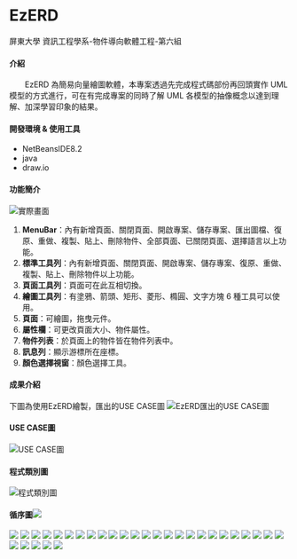 # EzERD

屏東大學 資訊工程學系-物件導向軟體工程-第六組

#### 介紹
　　EzERD 為簡易向量繪圖軟體，本專案透過先完成程式碼部份再回頭實作 UML 模型的方式進行，可在有完成專案的同時了解 UML 各模型的抽像概念以達到理解、加深學習印象的結果。
  
#### 開發環境 & 使用工具
* NetBeansIDE8.2
* java
* draw.io

#### 功能簡介
![實際畫面](https://raw.githubusercontent.com/MTsung/EzERD/master/cover.png)
1.  **MenuBar**：內有新增頁面、關閉頁面、開啟專案、儲存專案、匯出圖檔、復原、重做、複製、貼上、刪除物件、全部頁面、已關閉頁面、選擇語言以上功能。
2.  **標準工具列**：內有新增頁面、關閉頁面、開啟專案、儲存專案、復原、重做、複製、貼上、刪除物件以上功能。
3.  **頁面工具列**：頁面可在此互相切換。
4.  **繪圖工具列**：有塗鴉、箭頭、矩形、菱形、橢圓、文字方塊 6 種工具可以使用。
5.  **頁面**：可繪圖，拖曳元件。
6.  **屬性欄**：可更改頁面大小、物件屬性。
7.  **物件列表**：於頁面上的物件皆在物件列表中。
8.  **訊息列**：顯示游標所在座標。
9.  **顏色選擇視窗**：顏色選擇工具。

#### 成果介紹
下圖為使用EzERD繪製，匯出的USE CASE圖
![EzERD匯出的USE CASE圖](https://raw.githubusercontent.com/MTsung/EzERD/master/output/UseCase.png)

#### USE CASE圖
![USE CASE圖](https://raw.githubusercontent.com/MTsung/EzERD/master/UML%E5%9C%96/USE%20CASE.png)

#### 程式類別圖
![程式類別圖](https://raw.githubusercontent.com/MTsung/EzERD/master/UML%E5%9C%96/%E9%A1%9E%E5%88%A5%E5%9C%96.png)

#### 循序圖![](https://raw.githubusercontent.com/MTsung/EzERD/master/UML%E5%9C%96/%E5%BE%AA%E5%BA%8F%E5%9C%96/%E5%BE%AA%E5%BA%8F%E5%9C%96%20(0).png)
![](https://raw.githubusercontent.com/MTsung/EzERD/master/UML%E5%9C%96/%E5%BE%AA%E5%BA%8F%E5%9C%96/%E5%BE%AA%E5%BA%8F%E5%9C%96%20(1).png)
![](https://raw.githubusercontent.com/MTsung/EzERD/master/UML%E5%9C%96/%E5%BE%AA%E5%BA%8F%E5%9C%96/%E5%BE%AA%E5%BA%8F%E5%9C%96%20(2).png)
![](https://raw.githubusercontent.com/MTsung/EzERD/master/UML%E5%9C%96/%E5%BE%AA%E5%BA%8F%E5%9C%96/%E5%BE%AA%E5%BA%8F%E5%9C%96%20(3).png)
![](https://raw.githubusercontent.com/MTsung/EzERD/master/UML%E5%9C%96/%E5%BE%AA%E5%BA%8F%E5%9C%96/%E5%BE%AA%E5%BA%8F%E5%9C%96%20(4).png)
![](https://raw.githubusercontent.com/MTsung/EzERD/master/UML%E5%9C%96/%E5%BE%AA%E5%BA%8F%E5%9C%96/%E5%BE%AA%E5%BA%8F%E5%9C%96%20(5).png)
![](https://raw.githubusercontent.com/MTsung/EzERD/master/UML%E5%9C%96/%E5%BE%AA%E5%BA%8F%E5%9C%96/%E5%BE%AA%E5%BA%8F%E5%9C%96%20(6).png)
![](https://raw.githubusercontent.com/MTsung/EzERD/master/UML%E5%9C%96/%E5%BE%AA%E5%BA%8F%E5%9C%96/%E5%BE%AA%E5%BA%8F%E5%9C%96%20(7).png)
![](https://raw.githubusercontent.com/MTsung/EzERD/master/UML%E5%9C%96/%E5%BE%AA%E5%BA%8F%E5%9C%96/%E5%BE%AA%E5%BA%8F%E5%9C%96%20(8).png)
![](https://raw.githubusercontent.com/MTsung/EzERD/master/UML%E5%9C%96/%E5%BE%AA%E5%BA%8F%E5%9C%96/%E5%BE%AA%E5%BA%8F%E5%9C%96%20(9).png)
![](https://raw.githubusercontent.com/MTsung/EzERD/master/UML%E5%9C%96/%E5%BE%AA%E5%BA%8F%E5%9C%96/%E5%BE%AA%E5%BA%8F%E5%9C%96%20(10).png)
![](https://raw.githubusercontent.com/MTsung/EzERD/master/UML%E5%9C%96/%E5%BE%AA%E5%BA%8F%E5%9C%96/%E5%BE%AA%E5%BA%8F%E5%9C%96%20(11).png)
![](https://raw.githubusercontent.com/MTsung/EzERD/master/UML%E5%9C%96/%E5%BE%AA%E5%BA%8F%E5%9C%96/%E5%BE%AA%E5%BA%8F%E5%9C%96%20(12).png)
![](https://raw.githubusercontent.com/MTsung/EzERD/master/UML%E5%9C%96/%E5%BE%AA%E5%BA%8F%E5%9C%96/%E5%BE%AA%E5%BA%8F%E5%9C%96%20(13).png)
![](https://raw.githubusercontent.com/MTsung/EzERD/master/UML%E5%9C%96/%E5%BE%AA%E5%BA%8F%E5%9C%96/%E5%BE%AA%E5%BA%8F%E5%9C%96%20(14).png)
![](https://raw.githubusercontent.com/MTsung/EzERD/master/UML%E5%9C%96/%E5%BE%AA%E5%BA%8F%E5%9C%96/%E5%BE%AA%E5%BA%8F%E5%9C%96%20(15).png)
![](https://raw.githubusercontent.com/MTsung/EzERD/master/UML%E5%9C%96/%E5%BE%AA%E5%BA%8F%E5%9C%96/%E5%BE%AA%E5%BA%8F%E5%9C%96%20(16).png)
![](https://raw.githubusercontent.com/MTsung/EzERD/master/UML%E5%9C%96/%E5%BE%AA%E5%BA%8F%E5%9C%96/%E5%BE%AA%E5%BA%8F%E5%9C%96%20(17).png)
![](https://raw.githubusercontent.com/MTsung/EzERD/master/UML%E5%9C%96/%E5%BE%AA%E5%BA%8F%E5%9C%96/%E5%BE%AA%E5%BA%8F%E5%9C%96%20(18).png)
![](https://raw.githubusercontent.com/MTsung/EzERD/master/UML%E5%9C%96/%E5%BE%AA%E5%BA%8F%E5%9C%96/%E5%BE%AA%E5%BA%8F%E5%9C%96%20(19).png)
![](https://raw.githubusercontent.com/MTsung/EzERD/master/UML%E5%9C%96/%E5%BE%AA%E5%BA%8F%E5%9C%96/%E5%BE%AA%E5%BA%8F%E5%9C%96%20(20).png)
![](https://raw.githubusercontent.com/MTsung/EzERD/master/UML%E5%9C%96/%E5%BE%AA%E5%BA%8F%E5%9C%96/%E5%BE%AA%E5%BA%8F%E5%9C%96%20(21).png)
![](https://raw.githubusercontent.com/MTsung/EzERD/master/UML%E5%9C%96/%E5%BE%AA%E5%BA%8F%E5%9C%96/%E5%BE%AA%E5%BA%8F%E5%9C%96%20(22).png)
![](https://raw.githubusercontent.com/MTsung/EzERD/master/UML%E5%9C%96/%E5%BE%AA%E5%BA%8F%E5%9C%96/%E5%BE%AA%E5%BA%8F%E5%9C%96%20(23).png)
![](https://raw.githubusercontent.com/MTsung/EzERD/master/UML%E5%9C%96/%E5%BE%AA%E5%BA%8F%E5%9C%96/%E5%BE%AA%E5%BA%8F%E5%9C%96%20(24).png)
![](https://raw.githubusercontent.com/MTsung/EzERD/master/UML%E5%9C%96/%E5%BE%AA%E5%BA%8F%E5%9C%96/%E5%BE%AA%E5%BA%8F%E5%9C%96%20(25).png)
![](https://raw.githubusercontent.com/MTsung/EzERD/master/UML%E5%9C%96/%E5%BE%AA%E5%BA%8F%E5%9C%96/%E5%BE%AA%E5%BA%8F%E5%9C%96%20(26).png)
![](https://raw.githubusercontent.com/MTsung/EzERD/master/UML%E5%9C%96/%E5%BE%AA%E5%BA%8F%E5%9C%96/%E5%BE%AA%E5%BA%8F%E5%9C%96%20(27).png)
![](https://raw.githubusercontent.com/MTsung/EzERD/master/UML%E5%9C%96/%E5%BE%AA%E5%BA%8F%E5%9C%96/%E5%BE%AA%E5%BA%8F%E5%9C%96%20(28).png)
![](https://raw.githubusercontent.com/MTsung/EzERD/master/UML%E5%9C%96/%E5%BE%AA%E5%BA%8F%E5%9C%96/%E5%BE%AA%E5%BA%8F%E5%9C%96%20(29).png)
![](https://raw.githubusercontent.com/MTsung/EzERD/master/UML%E5%9C%96/%E5%BE%AA%E5%BA%8F%E5%9C%96/%E5%BE%AA%E5%BA%8F%E5%9C%96%20(30).png)

